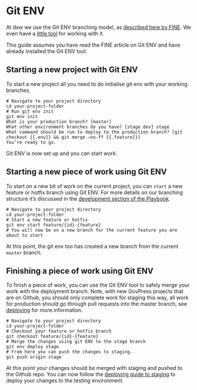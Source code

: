 # Git ENV

At dxw we use the Git ENV branching model, as [described here by FINE](https://www.wearefine.com/mingle/env-branching-with-git/). We even have a [little tool](https://github.com/dxw/git-env) for working with it.

This guide assumes you have read the FINE article on Git ENV and have already installed the Git ENV tool.

## Starting a new project with Git ENV

To start a new project all you need to do initialise git env with your working branches.

	# Navigate to your project directory
	cd your-project-folder
	# Run git env init
	git env init
	What is your production branch? [master]
	What other environment branches do you have? [stage dev] stage
	What command should be run to deploy to the production branch? [git checkout {{.env}} && git merge —no-ff {{.feature}}]
	You’re ready to go.

Git ENV is now set up and you can start work.

## Starting a new piece of work using Git ENV

To start on a new bit of work on the current project, you can `start` a new feature or hotfix branch using Git ENV. For more details on our branching structure it’s discussed in the [development section of the Playbook](https://github.com/dxw/playbook/blob/master/playbook.md#development).

	# Navigate to your project directory
	cd your-project-folder
	# Start a new feature or hotfix
	git env start feature/{id}-{feature}
	# You will now be on a new branch for the current feature you are about to start

At this point, the git env too has created a new branch from the current `master` branch.

## Finishing a piece of work using Git ENV

To finish a piece of work, you can use the Git ENV tool to safely merge your work with the deployment branch. Note, with new GovPress projects that are on Github, you should only complete work for staging this way, all work for production should go through pull requests into the master branch, see [deploying](https://github.com/dxw/playbook/blob/master/guides/deploying.md) for more information.

	# Navigate to your project directory
	cd your-project-folder
	# Checkout your feature or hotfix branch
	git checkout feature/{id}-{feature}
	# Merge the changes using git ENV to the stage branch
	git env deploy stage
	# From here you can push the changes to staging.
	git push origin stage

At this point your changes should be merged with staging and pushed to the Github repo. You can now follow the [deploying guide to staging](https://github.com/dxw/playbook/blob/master/guides/deploying.md#deploying-to-testing) to deploy your changes to the testing environment.